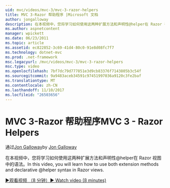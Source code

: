 ```yaml
---
uid: mvc/videos/mvc-3/mvc-3-razor-helpers
title: MVC 3-Razor 帮助程序 |Microsoft 文档
author: jongalloway
description: 在本视频中，您将学习如何使用这两种扩展方法和声明性@helper在 Razor 视图中的语法。
ms.author: aspnetcontent
manager: wpickett
ms.date: 06/23/2011
ms.topic: article
ms.assetid: ec822852-3c69-41d4-80c0-91e8d08fc7f7
ms.technology: dotnet-mvc
ms.prod: .net-framework
msc.legacyurl: /mvc/videos/mvc-3/mvc-3-razor-helpers
msc.type: video
ms.openlocfilehash: 7bf7dc79d777851e3d9cb83376f7143805b3c54f
ms.sourcegitcommit: 9a9483aceb34591c97451997036a9120c3fe2baf
ms.translationtype: MT
ms.contentlocale: zh-CN
ms.lasthandoff: 11/10/2017
ms.locfileid: "26503656"
---
```

<a name="mvc-3---razor-helpers"></a><span data-ttu-id="64260-103">MVC 3-Razor 帮助程序</span><span class="sxs-lookup"><span data-stu-id="64260-103">MVC 3 - Razor Helpers</span></span>
====================
<span data-ttu-id="64260-104">通过[Jon Galloway](https://github.com/jongalloway)</span><span class="sxs-lookup"><span data-stu-id="64260-104">by [Jon Galloway](https://github.com/jongalloway)</span></span>

<span data-ttu-id="64260-105">在本视频中，您将学习如何使用这两种扩展方法和声明性@helper在 Razor 视图中的语法。</span><span class="sxs-lookup"><span data-stu-id="64260-105">In this video, you will learn how to use both extension methods and declarative @helper syntax in Razor views.</span></span>

[<span data-ttu-id="64260-106">&#9654;观看视频 （8 分钟）</span><span class="sxs-lookup"><span data-stu-id="64260-106">&#9654; Watch video (8 minutes)</span></span>](https://channel9.msdn.com/Blogs/ASP-NET-Site-Videos/mvc-3-razor-helpers)
